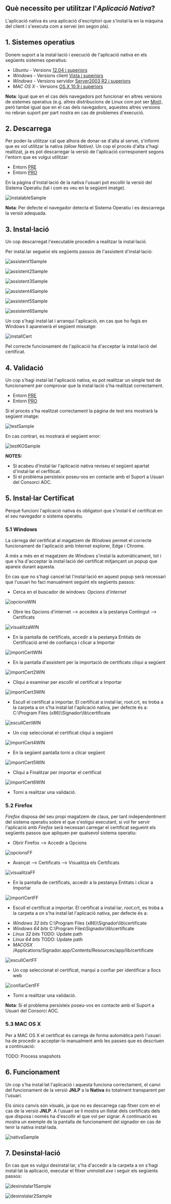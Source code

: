 <h2>Què necessito per utilitzar l'<i>Aplicació Nativa</i>?</h2>

L'aplicació nativa és una aplicació d'escriptori que s'instal·la en la màquina del client i s'executa com a servei (en segon pla). 

## 1. Sistemes operatius

Donem suport a la instal·lació i execució de l'aplicació nativa en els següents sistemes operatius:

 - *Ubuntu* - Versions [12.04 i superiors](https://wiki.ubuntu.com/Releases) 
 - *Windows* - Versions client [Vista i superiors](https://en.wikipedia.org/wiki/List_of_Microsoft_Windows_versions#Client_versions)
 - *Windows* - Versions servidor [Server2003 R2 i superiors](https://en.wikipedia.org/wiki/List_of_Microsoft_Windows_versions#Server_versions)
 - *MAC OS X* - Versions [OS.X 10.9 i superiors](https://en.wikipedia.org/wiki/MacOS#Release_history)
 
**Nota**: Igual que en el cas dels navegadors pot funcionar en altres versions de sistemes operatius (e.g. altres distribucions de Linux com pot ser [Mint](https://www.linuxmint.com/)), però també igual que en el cas dels navegadors, aquestes altres versions no rebran suport per part nostra en cas de problemes d'execució.

## 2. Descarrega

Per poder-la utilitzar cal que alhora de donar-se d'alta al servei, s'informi que es vol utilitzar la nativa _(allow Native)_. 
Un cop el procés d'alta s'hagi realitzat, ja es pot descarregar la versió de l'aplicació corresponent segons l'entorn que es vulgui utilitzar:

- Entorn [PRE](https://signador-pre.aoc.cat/signador/installNativa)
- Entorn [PRO](https://signador.aoc.cat/signador/installNativa)

En la pàgina d'instal·lació de la nativa l'usuari pot escollir la versió del Sistema Operatiu (tal i com es veu en la següent imatge).

![instalableSample](https://github.com/ConsorciAOC/signador/blob/master/guiaUsuaris/imgs/instalableSample.png)

**Nota**: Per defecte el navegador detecta el Sistema Operatiu i es descarrega la versió adequada.

## 3. Instal·lació

Un cop descarregat l'executable procedim a realitzar la instal·lació.

Per instal.lar segueixi els següents passos de l'assistent d'instal·lació:

![assistent1Sample](https://github.com/ConsorciAOC/signador/blob/master/guiaUsuaris/imgs/assistent1Sample.png)

![assistent2Sample](https://github.com/ConsorciAOC/signador/blob/master/guiaUsuaris/imgs/assistent2Sample.png)

![assistent3Sample](https://github.com/ConsorciAOC/signador/blob/master/guiaUsuaris/imgs/assistent3Sample.png)

![assistent4Sample](https://github.com/ConsorciAOC/signador/blob/master/guiaUsuaris/imgs/assistent4Sample.png)

![assistent5Sample](https://github.com/ConsorciAOC/signador/blob/master/guiaUsuaris/imgs/assistent5Sample.png)

![assistent6Sample](https://github.com/ConsorciAOC/signador/blob/master/guiaUsuaris/imgs/assistent6Sample.png)

Un cop s'hagi instal·lat i arranqui l'aplicació, en cas que ho fagis en Windows li apareixerà el següent missatge:

![installCert](https://github.com/ConsorciAOC/signador/blob/master/guiaUsuaris/imgs/installCert.PNG)

Pel correcte funcionament de l'aplicació ha d'acceptar la instal·lació del certificat.

## 4. Validació

Un cop s'hagi instal·lat l'aplicació nativa, es pot realitzar un simple test de funcionament per comprovar que la instal·lació s'ha realitzat correctament.

- Entorn [PRE](https://signador-pre.aoc.cat/signador/testNativa)
- Entorn [PRO](https://signador.aoc.cat/signador/testNativa)

Si el procés s'ha realitzat correctament la pàgina de test ens mostrarà la següent imatge:

![testSample](https://github.com/ConsorciAOC/signador/blob/master/guiaUsuaris/imgs/testSample.png)

En cas contrari, es mostrarà el següent error:

![testKOSample](https://github.com/ConsorciAOC/signador/blob/master/guiaUsuaris/imgs/testKOSample.png)

**NOTES:** 
* Si acabeu d'instal·lar l'aplicació nativa reviseu el següent apartat d'instal·lar el cerfiticat.
* Si el problema persisteix poseu-vos en contacte amb el Suport a Usuari del Consorci AOC.

## 5. Instal·lar Certificat

Perquè funcioni l'aplicació nativa és obligatori que s'instal·li el certificat en el seu navegador o sistema operatiu.

### 5.1 Windows

La càrrega del certificat al magatzem de _Windows_ permet el correcte funcionament de l'aplicació amb Internet explorer, Edge i Chrome.

A més a més en el magatzem de _Windows_ s'instal·la automàticament, tot i que s'ha d'acceptar la instal·lació del certificat mitjançant un popup que apareix durant aquesta. 

En cas que no s'hagi cancel·lat l'instal·lació en aquest popup serà necessari que l'usuari ho faci manualment seguint els següents passos:

* Cerca en el buscador de windows: _Opcions d'internet_

![opcionsWIN](https://github.com/ConsorciAOC/signador/blob/master/guiaUsuaris/imgs/opcionsWIN.png)

* Obre les Opcions d'internet --> accedeix a la pestanya Contingut --> Certificats

![visualitzaWIN](https://github.com/ConsorciAOC/signador/blob/master/guiaUsuaris/imgs/visualitzaWIN.png)

* En la pantalla de certificats, accedir a la pestanya Entitats de Certificació arrel de confiança i clicar a Importar

![importCertWIN](https://github.com/ConsorciAOC/signador/blob/master/guiaUsuaris/imgs/importCertWIN.png)

* En la pantalla d'assistent per la importació de certificats cliqui a següent

![importCert2WIN](https://github.com/ConsorciAOC/signador/blob/master/guiaUsuaris/imgs/importCert2WIN.png)

* Cliqui a examinar per escollir el certificat a Importar

![importCert3WIN](https://github.com/ConsorciAOC/signador/blob/master/guiaUsuaris/imgs/importCert3WIN.png)

* Escull el certificat a importar.
El certificat a instal·lar, root.crt, es troba a la carpeta a on s'ha instal·lat l'aplicació nativa, per defecte és a: 
C:\Program Files (x86)\Signador\lib\certificate

![escullCertWIN](https://github.com/ConsorciAOC/signador/blob/master/guiaUsuaris/imgs/escullCertWIN.png)

* Un cop seleccionat el certificat cliqui a següent

![importCert4WIN](https://github.com/ConsorciAOC/signador/blob/master/guiaUsuaris/imgs/importCert4WIN.png)

* En la següent pantalla torni a clicar següent

![importCert5WIN](https://github.com/ConsorciAOC/signador/blob/master/guiaUsuaris/imgs/importCert5WIN.png)

* Cliqui a Finalitzar per importar el certificat

![importCert6WIN](https://github.com/ConsorciAOC/signador/blob/master/guiaUsuaris/imgs/importCert6WIN.png)

* Torni a realitzar una validació.

### 5.2 Firefox

_Firefox_ disposa del seu propi magatzem de claus, per tant independentment del sistema operatiu sobre el que s'estigui executant, si vol fer servir l'aplicació amb _Firefox_ serà necessari carregar el certificat segueint els següents passos que apliquen per qualsevol sistema operatiu:

* Obrir Firefox --> Accedir a Opcions 

![opcionsFF](https://github.com/ConsorciAOC/signador/blob/master/guiaUsuaris/imgs/opcionsFF.png)

* Avançat --> Certificats --> Visualitza els Certificats

![visualitzaFF](https://github.com/ConsorciAOC/signador/blob/master/guiaUsuaris/imgs/visualitzaFF.png)

* En la pantalla de certificats, accedir a la pestanya Entitats i clicar a Importar

![importCertFF](https://github.com/ConsorciAOC/signador/blob/master/guiaUsuaris/imgs/importCertFF.png)

* Escull el certificat a importar.
El certificat a instal·lar, root.crt, es troba a la carpeta a on s'ha instal·lat l'aplicació nativa, per defecte és a: 

- *Windows 32 bits*  C:\Program Files (x86)\Signador\lib\certificate
- *Windows 64 bits*  C:\Program Files\Signador\lib\certificate
- *Linux 32 bits*   TODO: Update path
- *Linux 64 bits*   TODO: Update path
- *MACOSX*  /Applications/Signador.app/Contents/Resources/app/lib/certificate

![escullCertFF](https://github.com/ConsorciAOC/signador/blob/master/guiaUsuaris/imgs/escullCertFF.png)

* Un cop seleccionat el certificat, marqui a confiar per identificar a llocs web

![confiarCertFF](https://github.com/ConsorciAOC/signador/blob/master/guiaUsuaris/imgs/confiarCertFF.png)

* Torni a realitzar una validació.

**Nota**: Si el problema persisteix poseu-vos en contacte amb el Suport a Usuari del Consorci AOC.

### 5.3 MAC OS X

Per a MAC OS X el certificat és carrega de forma automàtica però l'usuari ha de procedir a acceptar-lo manualment amb les passes que es descriuen a continuació:

TODO: Process snapshots

## 6. Funcionament

Un cop s'ha instal·lat l'aplicació i aquesta funciona correctament, el canvi del funcionament de la versió **JNLP** a la **Nativa** és totalment transparent per l'usuari. 

Els únics canvis són visuals, ja que no es descarrega cap fitxer com en el cas de la versió **JNLP**.
A l'usuari se li mostra un llistat dels certificats dels que disposa i només ha d'escollir el que vol per signar. 
A continuació es mostra un exemple de la pantalla de funcionament del signador en cas de tenir la nativa instal·lada.

![nativaSample](https://github.com/ConsorciAOC/signador/blob/master/guiaUsuaris/imgs/nativaSample.png)

## 7. Desinstal·lació

En cas que es vulgui desinstal·lar, s'ha d'accedir a la carpeta a on s'hagi instal·lat la aplicació, executar el fitxer _uninstall.exe_ i seguir els següents passos:

![desinstalar1Sample](https://github.com/ConsorciAOC/signador/blob/master/guiaUsuaris/imgs/desinstalar1Sample.png)

![desinstalar2Sample](https://github.com/ConsorciAOC/signador/blob/master/guiaUsuaris/imgs/desinstalar2Sample.png)

